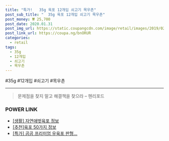 ```yaml
--- 
title: "특가!   35g 육포 12개입 쇠고기 목우촌" 
post_sub_title: "  35g 육포 12개입 쇠고기 목우촌" 
post_money: ₩ 25,700 
post_date: 2020.01.31 
post_img_url: https://static.coupangcdn.com/image/retail/images/2019/02/22/14/1/3eb8aa28-f8ae-4409-95a9-55fab67314a0.jpg 
post_link_url: https://coupa.ng/bnORUR 
categories: 
  - retail 
tags: 
  - 35g 
  - 12개입 
  - 쇠고기 
  - 목우촌 
--- 
```

  #35g #12개입 #쇠고기 #목우촌 
<hr> 

> 문제점을 찾지 말고 해결책을 찾으라 – 헨리포드 


### POWER LINK

* <a href="https://blog.naver.com/sakai111/221758071268" target="_blank"> [생활] 자연애벗육포 정보 </a>
* <a href="https://blog.naver.com/fasyy4321/221791693218" target="_blank">[추천]육포 50가지 정보</a>
* <a href="https://blog.naver.com/sakai111/221791764634" target="_blank">[특가] 곰곰 프리미엄 우육포 판형...</a>
